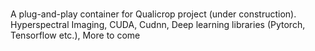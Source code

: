 ###
A plug-and-play container for Qualicrop project (under construction). Hyperspectral Imaging, CUDA, Cudnn, Deep learning libraries (Pytorch, Tensorflow etc.), More to come

